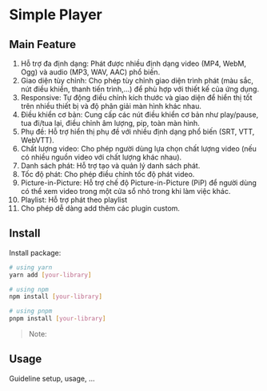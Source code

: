 # Simple Player

## Main Feature

1. Hỗ trợ đa định dạng: Phát được nhiều định dạng video (MP4, WebM, Ogg) và audio (MP3, WAV, AAC) phổ biến.
2. Giao diện tùy chỉnh: Cho phép tùy chỉnh giao diện trình phát (màu sắc, nút điều khiển, thanh tiến trình,...) để phù hợp với thiết kế của ứng dụng.
3. Responsive: Tự động điều chỉnh kích thước và giao diện để hiển thị tốt trên nhiều thiết bị và độ phân giải màn hình khác nhau.
4. Điều khiển cơ bản: Cung cấp các nút điều khiển cơ bản như play/pause, tua đi/tua lại, điều chỉnh âm lượng, pip, toàn màn hình.
5. Phụ đề: Hỗ trợ hiển thị phụ đề với nhiều định dạng phổ biến (SRT, VTT, WebVTT).
6. Chất lượng video: Cho phép người dùng lựa chọn chất lượng video (nếu có nhiều nguồn video với chất lượng khác nhau).
7. Danh sách phát: Hỗ trợ tạo và quản lý danh sách phát.
8. Tốc độ phát: Cho phép điều chỉnh tốc độ phát video.
9. Picture-in-Picture: Hỗ trợ chế độ Picture-in-Picture (PiP) để người dùng có thể xem video trong một cửa sổ nhỏ trong khi làm việc khác.
10. Playlist: Hỗ trợ phát theo playlist
11. Cho phép dễ dàng add thêm các plugin custom.

## Install

Install package:

```sh
# using yarn
yarn add [your-library]

# using npm
npm install [your-library]

# using pnpm
pnpm install [your-library]
```

> Note:

## Usage

Guideline setup, usage, ...
